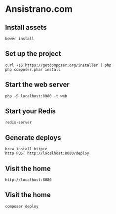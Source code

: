 # Ansistrano.com

## Install assets
    bower install

## Set up the project
    curl -sS https://getcomposer.org/installer | php
    php composer.phar install

## Start the web server
    php -S localhost:8080 -t web

## Start your Redis
    redis-server

## Generate deploys
    brew install httpie
    http POST http://localhost:8080/deploy

## Visit the home
    http://localhost:8080

## Visit the home
    composer deploy